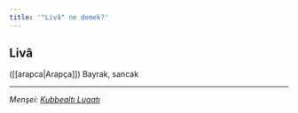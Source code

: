 ```yaml
---
title: '"Livâ" ne demek?'
---
```


## Livâ
([[arapca|Arapça]]) Bayrak, sancak

---
*Menşei: [Kubbealtı Lugatı](https://www.lugatim.com/s/Livâ)*